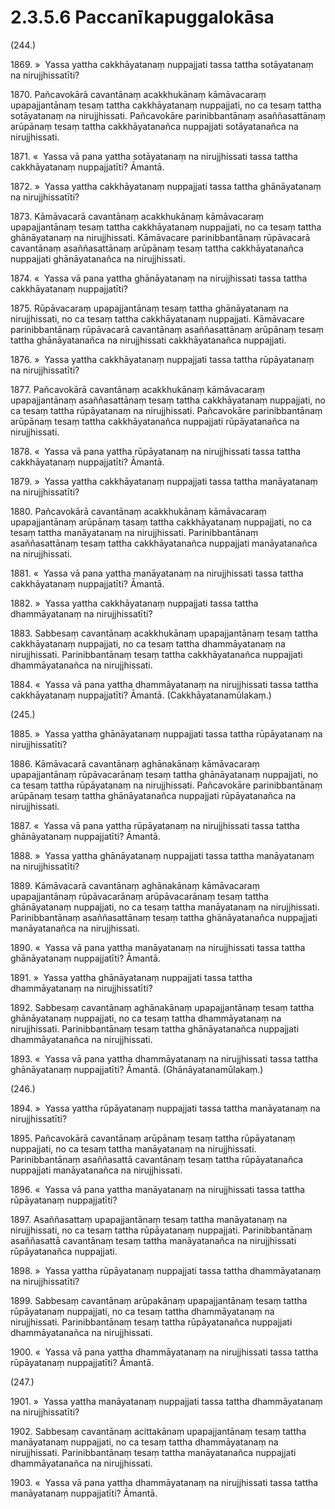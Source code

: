 # 2.3.5.6 Paccanīkapuggalokāsa

(244.)

1869\. »  Yassa yattha cakkhāyatanaṃ nuppajjati tassa tattha sotāyatanaṃ na nirujjhissatīti?

1870\. Pañcavokārā cavantānaṃ acakkhukānaṃ kāmāvacaraṃ upapajjantānaṃ tesaṃ tattha cakkhāyatanaṃ nuppajjati, no ca tesaṃ tattha sotāyatanaṃ na nirujjhissati. Pañcavokāre parinibbantānaṃ asaññasattānaṃ arūpānaṃ tesaṃ tattha cakkhāyatanañca nuppajjati sotāyatanañca na nirujjhissati.

1871\. «  Yassa vā pana yattha sotāyatanaṃ na nirujjhissati tassa tattha cakkhāyatanaṃ nuppajjatīti? Āmantā.

1872\. »  Yassa yattha cakkhāyatanaṃ nuppajjati tassa tattha ghānāyatanaṃ na nirujjhissatīti?

1873\. Kāmāvacarā cavantānaṃ acakkhukānaṃ kāmāvacaraṃ upapajjantānaṃ tesaṃ tattha cakkhāyatanaṃ nuppajjati, no ca tesaṃ tattha ghānāyatanaṃ na nirujjhissati. Kāmāvacare parinibbantānaṃ rūpāvacarā cavantānaṃ asaññasattānaṃ arūpānaṃ tesaṃ tattha cakkhāyatanañca nuppajjati ghānāyatanañca na nirujjhissati.

1874\. «  Yassa vā pana yattha ghānāyatanaṃ na nirujjhissati tassa tattha cakkhāyatanaṃ nuppajjatīti?

1875\. Rūpāvacaraṃ upapajjantānaṃ tesaṃ tattha ghānāyatanaṃ na nirujjhissati, no ca tesaṃ tattha cakkhāyatanaṃ nuppajjati. Kāmāvacare parinibbantānaṃ rūpāvacarā cavantānaṃ asaññasattānaṃ arūpānaṃ tesaṃ tattha ghānāyatanañca na nirujjhissati cakkhāyatanañca nuppajjati.

1876\. »  Yassa yattha cakkhāyatanaṃ nuppajjati tassa tattha rūpāyatanaṃ na nirujjhissatīti?

1877\. Pañcavokārā cavantānaṃ acakkhukānaṃ kāmāvacaraṃ upapajjantānaṃ asaññasattānaṃ tesaṃ tattha cakkhāyatanaṃ nuppajjati, no ca tesaṃ tattha rūpāyatanaṃ na nirujjhissati. Pañcavokāre parinibbantānaṃ arūpānaṃ tesaṃ tattha cakkhāyatanañca nuppajjati rūpāyatanañca na nirujjhissati.

1878\. «  Yassa vā pana yattha rūpāyatanaṃ na nirujjhissati tassa tattha cakkhāyatanaṃ nuppajjatīti? Āmantā.

1879\. »  Yassa yattha cakkhāyatanaṃ nuppajjati tassa tattha manāyatanaṃ na nirujjhissatīti?

1880\. Pañcavokārā cavantānaṃ acakkhukānaṃ kāmāvacaraṃ upapajjantānaṃ arūpānaṃ tasaṃ tattha cakkhāyatanaṃ nuppajjati, no ca tesaṃ tattha manāyatanaṃ na nirujjhissati. Parinibbantānaṃ asaññasattānaṃ tesaṃ tattha cakkhāyatanañca nuppajjati manāyatanañca na nirujjhissati.

1881\. «  Yassa vā pana yattha manāyatanaṃ na nirujjhissati tassa tattha cakkhāyatanaṃ nuppajjatīti? Āmantā.

1882\. »  Yassa yattha cakkhāyatanaṃ nuppajjati tassa tattha dhammāyatanaṃ na nirujjhissatīti?

1883\. Sabbesaṃ cavantānaṃ acakkhukānaṃ upapajjantānaṃ tesaṃ tattha cakkhāyatanaṃ nuppajjati, no ca tesaṃ tattha dhammāyatanaṃ na nirujjhissati. Parinibbantānaṃ tesaṃ tattha cakkhāyatanañca nuppajjati dhammāyatanañca na nirujjhissati.

1884\. «  Yassa vā pana yattha dhammāyatanaṃ na nirujjhissati tassa tattha cakkhāyatanaṃ nuppajjatīti? Āmantā. (Cakkhāyatanamūlakaṃ.)

(245.)

1885\. »  Yassa yattha ghānāyatanaṃ nuppajjati tassa tattha rūpāyatanaṃ na nirujjhissatīti?

1886\. Kāmāvacarā cavantānaṃ aghānakānaṃ kāmāvacaraṃ upapajjantānaṃ rūpāvacarānaṃ tesaṃ tattha ghānāyatanaṃ nuppajjati, no ca tesaṃ tattha rūpāyatanaṃ na nirujjhissati. Pañcavokāre parinibbantānaṃ arūpānaṃ tesaṃ tattha ghānāyatanañca nuppajjati rūpāyatanañca na nirujjhissati.

1887\. «  Yassa vā pana yattha rūpāyatanaṃ na nirujjhissati tassa tattha ghānāyatanaṃ nuppajjatīti? Āmantā.

1888\. »  Yassa yattha ghānāyatanaṃ nuppajjati tassa tattha manāyatanaṃ na nirujjhissatīti?

1889\. Kāmāvacarā cavantānaṃ aghānakānaṃ kāmāvacaraṃ upapajjantānaṃ rūpāvacarānaṃ arūpāvacarānaṃ tesaṃ tattha ghānāyatanaṃ nuppajjati, no ca tesaṃ tattha manāyatanaṃ na nirujjhissati. Parinibbantānaṃ asaññasattānaṃ tesaṃ tattha ghānāyatanañca nuppajjati manāyatanañca na nirujjhissati.

1890\. «  Yassa vā pana yattha manāyatanaṃ na nirujjhissati tassa tattha ghānāyatanaṃ nuppajjatīti? Āmantā.

1891\. »  Yassa yattha ghānāyatanaṃ nuppajjati tassa tattha dhammāyatanaṃ na nirujjhissatīti?

1892\. Sabbesaṃ cavantānaṃ aghānakānaṃ upapajjantānaṃ tesaṃ tattha ghānāyatanaṃ nuppajjati, no ca tesaṃ tattha dhammāyatanaṃ na nirujjhissati. Parinibbantānaṃ tesaṃ tattha ghānāyatanañca nuppajjati dhammāyatanañca na nirujjhissati.

1893\. «  Yassa vā pana yattha dhammāyatanaṃ na nirujjhissati tassa tattha ghānāyatanaṃ nuppajjatīti? Āmantā. (Ghānāyatanamūlakaṃ.)

(246.)

1894\. »  Yassa yattha rūpāyatanaṃ nuppajjati tassa tattha manāyatanaṃ na nirujjhissatīti?

1895\. Pañcavokārā cavantānaṃ arūpānaṃ tesaṃ tattha rūpāyatanaṃ nuppajjati, no ca tesaṃ tattha manāyatanaṃ na nirujjhissati. Parinibbantānaṃ asaññasattā cavantānaṃ tesaṃ tattha rūpāyatanañca nuppajjati manāyatanañca na nirujjhissati.

1896\. «  Yassa vā pana yattha manāyatanaṃ na nirujjhissati tassa tattha rūpāyatanaṃ nuppajjatīti?

1897\. Asaññasattaṃ upapajjantānaṃ tesaṃ tattha manāyatanaṃ na nirujjhissati, no ca tesaṃ tattha rūpāyatanaṃ nuppajjati. Parinibbantānaṃ asaññasattā cavantānaṃ tesaṃ tattha manāyatanañca na nirujjhissati rūpāyatanañca nuppajjati.

1898\. »  Yassa yattha rūpāyatanaṃ nuppajjati tassa tattha dhammāyatanaṃ na nirujjhissatīti?

1899\. Sabbesaṃ cavantānaṃ arūpakānaṃ upapajjantānaṃ tesaṃ tattha rūpāyatanaṃ nuppajjati, no ca tesaṃ tattha dhammāyatanaṃ na nirujjhissati. Parinibbantānaṃ tesaṃ tattha rūpāyatanañca nuppajjati dhammāyatanañca na nirujjhissati.

1900\. «  Yassa vā pana yattha dhammāyatanaṃ na nirujjhissati tassa tattha rūpāyatanaṃ nuppajjatīti? Āmantā.

(247.)

1901\. »  Yassa yattha manāyatanaṃ nuppajjati tassa tattha dhammāyatanaṃ na nirujjhissatīti?

1902\. Sabbesaṃ cavantānaṃ acittakānaṃ upapajjantānaṃ tesaṃ tattha manāyatanaṃ nuppajjati, no ca tesaṃ tattha dhammāyatanaṃ na nirujjhissati. Parinibbantānaṃ tesaṃ tattha manāyatanañca nuppajjati dhammāyatanañca na nirujjhissati.

1903\. «  Yassa vā pana yattha dhammāyatanaṃ na nirujjhissati tassa tattha manāyatanaṃ nuppajjatīti? Āmantā.
